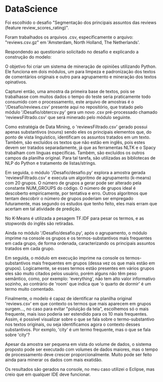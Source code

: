 # DataScience

Foi escolhido o desafio "Segmentação dos principais assuntos das reviews
(feature review_scores_rating)".

Foram trabalhados os arquivos .csv, especificamente o arquivo: "reviews.csv.gz" em 'Amsterdam, North Holland, The Netherlands'.

Respondendo ao questionário solicitado no desafio e explicando a construção do modelo:

O objetivo foi criar um sistema de mineração de opiniões utilizando Python. Ele funciona em dois módulos, um para limpeza e padronização dos textos de comentários originais e outro para agrupamento e mineração dos textos opinativos.

Capturei então, uma amostra da primeira base de textos, pois se trabalhasse com muitos dados o tempo do teste seria praticamente todo consumido com o processamento, este arquivo de amostras é o '/Desafio/reviews.csv' presente aqui no repositório, que tratado pelo módulo '/Desafio/obtercsv.py' gera um novo .csv pré-processado chamado 'reviewsFiltrado.csv' que será minerado pelo módulo seguinte.

Como estratégia de Data Mining, o 'reviewsFiltrado.csv' gerado possui apenas substantivos (nouns) sendo eles os principais elementos que, do ponto de vista linguístico, identificam os assuntos tratados em um texto. Também, são excluídos os textos que não estão em inglês, pois estes devem ser tratados separadamente, já que as ferramentas NLTK e o Spacy trabalham com línguas específicas. Também, são excluídos os outros campos da planilha original. Para tal tarefa, são utilizadas as bibliotecas de NLP do Python e tratamento de listas/strings.

Em seguida, o módulo '/Desafio/desafio.py' explora a amostra gerada 'reviewsFiltrado.csv' e executa um algoritmo de agrupamento (k-means) com 20 grupos. O número de grupos a gerar pode ser alterado pela constante NUM_GROUPS do código. O número de grupos ideal é descoberto empiricamente, por tentativa e  erro. Outros algoritmos que tentam descobrir o número de grupos poderiam ser empregado futuramente, mas segundo os estudos que tenho feito, eles mais erram que acertam em tal atividade de predição.

No K-Means é utilizada a pesagem TF.IDF para pesar os termos, e as stopwords do inglês são retiradas. 

Ainda no módulo '/Desafio/desafio.py', após o agrupamento, o módulo imprime na console os grupos e os termos-substantivos mais frequentes em cada grupo, de forma ordenada, caracterizando os principais assuntos tratados em cada grupo.

Em seguida, o módulo em execução imprime na console os termos-substantivos mais frequentes em grupos (dessa vez os que mais estão em grupos). Logicamente, se esses termos estão presentes em vários grupos eles são muito citados pelos usuário, porém alguns não têm peso semântico, como, por exemplo: 'everything', não tem alto valor informativo sozinho, ao contrário de 'room' que indica que 'o quarto de dormir' é um termo muito comentado.

Finalmente, o modelo é capaz de identificar na planilha original 'reviews.csv' em que contexto os termos que mais aparecem em grupos surgem..., no caso para evitar "poluição da tela", escolhemos só o mais frequente, mais isso poderia ser estendido para os 10 mais frequentes. Assim, é possível visualizar sobre o que se fala sobre o termo-substantivo nos textos originais, ou seja identificamos agora o contexto desses substantivos. Por exmplo, 'city' é um termo frequente, mas o que se fala sobre 'city'? 

Apesar da amostra ser pequena em vista do volume de dados, o sistema proposto pode ser executado com volumes de dados maiores, mas o tempo de processamento deve crescer proporcionalmente. Muito pode ser feito ainda para minerar os dados com mais exatidão.

Os resultados são gerados na console, no meu caso utilizei o Eclipse, mas creio que em qualquer IDE deve funcionar.
